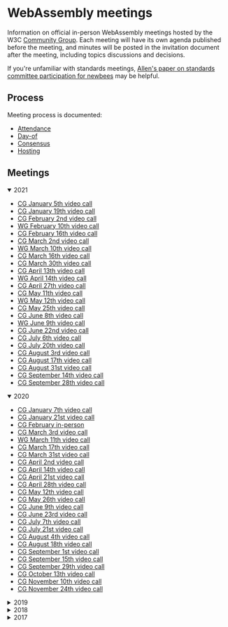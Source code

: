 # WebAssembly meetings

Information on official in-person WebAssembly meetings hosted by the W3C
[Community Group](https://w3.org/community/webassembly/). Each meeting will have its own
agenda published before the meeting, and minutes will be posted in the
invitation document after the meeting, including topics discussions and
decisions.

If you're unfamiliar with standards meetings,
[Allen's paper on standards committee participation for newbees](http://wirfs-brock.com/allen/files/papers/standpats-asianplop2016.pdf)
may be helpful.

## Process

Meeting process is documented:

* [Attendance](process/attendance.md)
* [Day-of](process/day-of.md)
* [Consensus](process/consensus.md)
* [Hosting](process/hosting.md)

## Meetings

<details open>
<summary>2021</summary>

   * [CG January 5th video call](main/2021/CG-01-05.md)
   * [CG January 19th video call](main/2021/CG-01-19.md)
   * [CG February 2nd video call](main/2021/CG-02-02.md)
   * [WG February 10th video call](main/2021/WG-02-10.md)
   * [CG February 16th video call](main/2021/CG-02-16.md)
   * [CG March 2nd video call](main/2021/CG-03-02.md)
   * [WG March 10th video call](main/2021/WG-03-10.md)
   * [CG March 16th video call](main/2021/CG-03-16.md)
   * [CG March 30th video call](main/2021/CG-03-30.md)
   * [CG April 13th video call](main/2021/CG-04-13.md)
   * [WG April 14th video call](main/2021/WG-04-14.md)
   * [CG April 27th video call](main/2021/CG-04-27.md)
   * [CG May 11th video call](main/2021/CG-05-11.md)
   * [WG May 12th video call](main/2021/WG-05-12.md)
   * [CG May 25th video call](main/2021/CG-05-25.md)
   * [CG June 8th video call](main/2021/CG-06-08.md)
   * [WG June 9th video call](main/2021/WG-06-09.md)
   * [CG June 22nd video call](main/2021/CG-06-22.md)
   * [CG July 6th video call](main/2021/CG-07-06.md)
   * [CG July 20th video call](main/2021/CG-07-20.md)
   * [CG August 3rd video call](main/2021/CG-08-03.md)
   * [CG August 17th video call](main/2021/CG-08-17.md)
   * [CG August 31st video call](main/2021/CG-08-31.md)
   * [CG September 14th video call](main/2021/CG-09-14.md)
   * [CG September 28th video call](main/2021/CG-09-28.md)

</details>

<details open>
<summary>2020</summary>

   * [CG January 7th video call](main/2020/CG-01-07.md)
   * [CG January 21st video call](main/2020/CG-01-21.md)
   * [CG February in-person](main/2020/CG-02.md)
   * [CG March 3rd video call](main/2020/CG-03-03.md)
   * [WG March 11th video call](main/2020/WG-03-11.md)
   * [CG March 17th video call](main/2020/CG-03-17.md)
   * [CG March 31st video call](main/2020/CG-03-31.md)
   * [CG April 2nd video call](main/2020/CG-04-02-Subtyping.md)
   * [CG April 14th video call](main/2020/CG-04-14.md)
   * [CG April 21st video call](main/2020/CG-04-21-Subtyping.md)
   * [CG April 28th video call](main/2020/CG-04-28.md)
   * [CG May 12th video call](main/2020/CG-05-12.md)
   * [CG May 26th video call](main/2020/CG-05-26.md)
   * [CG June 9th video call](main/2020/CG-06-09.md)
   * [CG June 23rd video call](main/2020/CG-06-23.md)
   * [CG July 7th video call](main/2020/CG-07-07.md)
   * [CG July 21st video call](main/2020/CG-07-21.md)
   * [CG August 4th video call](main/2020/CG-08-04.md)
   * [CG August 18th video call](main/2020/CG-08-18.md)
   * [CG September 1st video call](main/2020/CG-09-01.md)
   * [CG September 15th video call](main/2020/CG-09-15.md)
   * [CG September 29th video call](main/2020/CG-09-29.md)
   * [CG October 13th video call](main/2020/CG-10-13.md)
   * [CG November 10th video call](main/2020/CG-11-10.md)
   * [CG November 24th video call](main/2020/CG-11-24.md)

</details>

<details>
<summary>2019</summary>
  
   * [CG January 8th video call](main/2019/CG-01-08.md)
   * [WG January 16th video call](main/2019/WG-01-16.md)
   * [CG January 22nd video call](main/2019/CG-01-22.md)
   * [CG February 5th video call](main/2019/CG-02-05.md)
   * [WG February 13th video call](main/2019/WG-02-13.md)
   * [CG February 19th video call](main/2019/CG-02-19.md)
   * [CG March 5th video call](main/2019/CG-03-05.md)
   * [WG March 13th video call](main/2019/WG-03-13.md)
   * [CG March 19th video call](main/2019/CG-03-19.md)
   * [CG April 2nd video call](main/2019/CG-04-02.md)
   * [WG April 10th video call](main/2019/WG-04-10.md)
   * [CG April 16th video call](main/2019/CG-04-16.md)
   * [CG April 30th video call](main/2019/CG-04-30.md)
   * [CG May 14th video call](main/2019/CG-05-14.md)
   * [WG May 22nd video call](main/2019/WG-05-22.md)
   * [CG May 28th video call](main/2019/CG-05-28.md)
   * [CG June in-person](main/2019/CG-06.md)
   * [CG July 9th video call](main/2019/CG-07-09.md)
   * [WG July 17th video call](main/2019/WG-07-17.md)
   * [CG July 23rd video call](main/2019/CG-07-23.md)
   * [CG August 6th video call](main/2019/CG-08-06.md)
   * [CG August 20th video call](main/2019/CG-08-20.md)
   * [WG August 28th video call](main/2019/WG-08-28.md)
   * [CG September 3rd video call](main/2019/CG-09-03.md)
   * [CG September 17th video call](main/2019/CG-09-17.md)
   * [CG October 1st video call](main/2019/CG-10-01.md)
   * [CG October 15th video call](main/2019/CG-10-15.md)
   * [CG October 29th video call](main/2019/CG-10-29.md)
   * [CG November 12th video call](main/2019/CG-11-12.md)
   * [CG December 10th video call](main/2019/CG-12-10.md)

</details>

<details>
<summary>2018</summary>

   * [CG January 9th video call](main/2018/CG-01-09.md)
   * [WG January 11th video call](main/2018/WG-01-11.md)
   * [CG January 26th video call](main/2018/CG-01-26.md)
   * [CG February 6th video call](main/2018/CG-02-06.md)
   * [WG February 12th video call](main/2018/WG-02-12.md)
   * [CG February 21st video call](main/2018/CG-02-21.md)
   * [WG February 28th video call](main/2018/WG-02-28.md)
   * [CG March 6th video call](main/2018/CG-03-06.md)
   * [CG March 20th/21st video call](main/2018/CG-03-20v21.md)
   * [WG March 21st/22nd video call](main/2018/WG-03-21v22.md)
   * [CG April in-person](main/2018/CG-04.md)
   * [WG April 4th video call](main/2018/WG-04-04.md)
   * [CG May 1st video call](main/2018/CG-05-01.md)
   * [WG May 2nd video call](main/2018/WG-05-02.md)
   * [CG May 15th video call](main/2018/CG-05-15.md)
   * [WG May 23rd video call](main/2018/WG-05-23.md)
   * [CG May 29th video call](main/2018/CG-05-29.md)
   * [WG June 6th video call](main/2018/WG-06-06.md)
   * [CG June 12th video call](main/2018/CG-06-12.md)
   * [CG June 26th video call](main/2018/CG-06-26.md)
   * [CG July 10th video call](main/2018/CG-07-10.md)
   * [WG July 18th video call](main/2018/WG-07-18.md)
   * [CG July 24th video call](main/2018/CG-07-24.md)
   * [CG August 7th video call](main/2018/CG-08-07.md)
   * [WG August 15th video call](main/2018/WG-08-15.md)
   * [CG August 21st video call](main/2018/CG-08-21.md)
   * [WG August 29th video call](main/2018/WG-08-29.md)
   * [CG September 4th video call](main/2018/CG-09-04.md)
   * [WG September 12th video call](main/2018/WG-09-12.md)
   * [CG September 18th video call](main/2018/CG-09-18.md)
   * [WG September 26th video call](main/2018/WG-09-26.md)
   * [CG October 2nd video call](main/2018/CG-10-02.md)
   * [WG October 10th video call](main/2018/WG-10-10.md)
   * [CG October 16th video call](main/2018/CG-10-16.md)
   * [TPAC - CG/WG October in-person](main/2018/TPAC.md)
   * [WG November 7th video call](main/2018/WG-11-7.md)
   * [CG November 13th video call](main/2018/CG-11-13.md)
   * [CG November 27th video call](main/2018/CG-11-27.md)
   * [WG December 5th video call](main/2018/WG-12-05.md)
   * [CG December 11th video call](main/2018/CG-12-11.md)

</details>

<details>
<summary>2017</summary>

   * [CG May in-person](main/2017/CG-05.md)
   * [CG July 6th video call](main/2017/CG-07-06.md)
   * [CG July in-person](main/2017/CG-07.md)
   * [CG August 8th video call](main/2017/CG-08-08.md)
   * [CG August 22nd video call](main/2017/CG-08-22.md)
   * [CG September 5th video call](main/2017/CG-09-05.md)
   * [WG September 15th video call](main/2017/WG-09-15.md)
   * [CG September 19th video call](main/2017/CG-09-19.md)
   * [CG October 3rd video call](main/2017/CG-10-03.md)
   * [CG October 17th video call](main/2017/CG-10-17.md)
   * [CG November in-person](main/2017/CG-11.md)
   * [TPAC](main/2017/TPAC.md)
   * [CG November 14th video call](main/2017/CG-11-14.md)
   * [CG November 28th video call](main/2017/CG-11-28.md)
   * [WG December 6th video call](main/2017/WG-12-06.md)
   * [CG December 12th video call](main/2017/CG-12-12.md)

</details>
